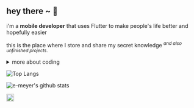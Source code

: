 ## hey there ~ 👋

i'm a **mobile developer** that uses Flutter to make people's life better and hopefully easier

this is the place where I store and share my secret knowledge <sup> *and also unfinished projects*. </sup>

<details>
<summary> more about coding
<br />

![Top Langs](https://github-readme-stats.vercel.app/api/top-langs/?username=e-meyer&theme=material-palenight&layout=compact&hide=css,html,c,cmake,C%2B%2B)

![e-meyer's github stats](https://github-readme-stats.vercel.app/api?username=e-meyer&count_private=true&show_icons=true&theme=material-palenight)

</details>

<a href="https://linkedin.com/in/edmundomeyer">
  <img align="left" alt="Ed's LinkedIn" width="20px" src="https://cdn-icons-png.flaticon.com/512/174/174857.png" />
</a>


